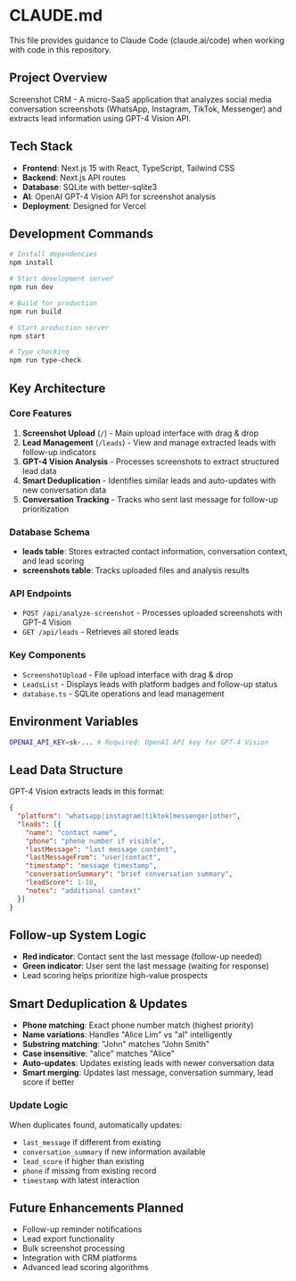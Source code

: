 # CLAUDE.md

This file provides guidance to Claude Code (claude.ai/code) when working with code in this repository.

## Project Overview

Screenshot CRM - A micro-SaaS application that analyzes social media conversation screenshots (WhatsApp, Instagram, TikTok, Messenger) and extracts lead information using GPT-4 Vision API.

## Tech Stack

- **Frontend**: Next.js 15 with React, TypeScript, Tailwind CSS
- **Backend**: Next.js API routes
- **Database**: SQLite with better-sqlite3
- **AI**: OpenAI GPT-4 Vision API for screenshot analysis
- **Deployment**: Designed for Vercel

## Development Commands

```bash
# Install dependencies
npm install

# Start development server
npm run dev

# Build for production  
npm run build

# Start production server
npm start

# Type checking
npm run type-check
```

## Key Architecture

### Core Features
1. **Screenshot Upload** (`/`) - Main upload interface with drag & drop
2. **Lead Management** (`/leads`) - View and manage extracted leads with follow-up indicators
3. **GPT-4 Vision Analysis** - Processes screenshots to extract structured lead data  
4. **Smart Deduplication** - Identifies similar leads and auto-updates with new conversation data
5. **Conversation Tracking** - Tracks who sent last message for follow-up prioritization

### Database Schema
- **leads table**: Stores extracted contact information, conversation context, and lead scoring
- **screenshots table**: Tracks uploaded files and analysis results

### API Endpoints
- `POST /api/analyze-screenshot` - Processes uploaded screenshots with GPT-4 Vision
- `GET /api/leads` - Retrieves all stored leads

### Key Components
- `ScreenshotUpload` - File upload interface with drag & drop
- `LeadsList` - Displays leads with platform badges and follow-up status
- `database.ts` - SQLite operations and lead management

## Environment Variables

```bash
OPENAI_API_KEY=sk-... # Required: OpenAI API key for GPT-4 Vision
```

## Lead Data Structure

GPT-4 Vision extracts leads in this format:
```json
{
  "platform": "whatsapp|instagram|tiktok|messenger|other",
  "leads": [{
    "name": "contact name",
    "phone": "phone number if visible", 
    "lastMessage": "last message content",
    "lastMessageFrom": "user|contact",
    "timestamp": "message timestamp",
    "conversationSummary": "brief conversation summary",
    "leadScore": 1-10,
    "notes": "additional context"
  }]
}
```

## Follow-up System Logic

- **Red indicator**: Contact sent the last message (follow-up needed)
- **Green indicator**: User sent the last message (waiting for response)
- Lead scoring helps prioritize high-value prospects

## Smart Deduplication & Updates

- **Phone matching**: Exact phone number match (highest priority)
- **Name variations**: Handles "Alice Lim" vs "al" intelligently 
- **Substring matching**: "John" matches "John Smith"
- **Case insensitive**: "alice" matches "Alice"
- **Auto-updates**: Updates existing leads with newer conversation data
- **Smart merging**: Updates last message, conversation summary, lead score if better

### Update Logic
When duplicates found, automatically updates:
- `last_message` if different from existing
- `conversation_summary` if new information available  
- `lead_score` if higher than existing
- `phone` if missing from existing record
- `timestamp` with latest interaction

## Future Enhancements Planned

- Follow-up reminder notifications
- Lead export functionality  
- Bulk screenshot processing
- Integration with CRM platforms
- Advanced lead scoring algorithms